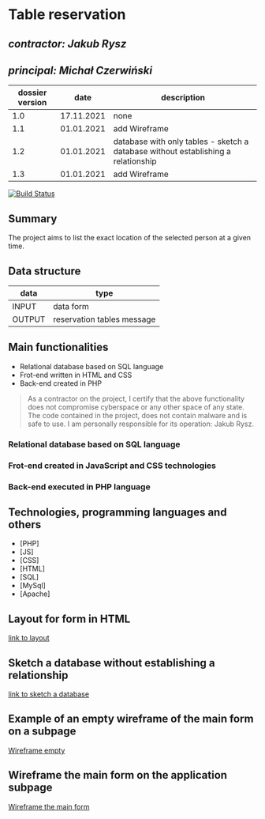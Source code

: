 # Table reservation

## _contractor: Jakub Rysz_
## _principal: Michał Czerwiński_

| dossier version | date | description |
| ------ | ------ | ------ |
| 1.0 | 17.11.2021 | none |
| 1.1 | 01.01.2021 | add Wireframe |
| 1.2 | 01.01.2021 | database with only tables - sketch a database without establishing a relationship |
| 1.3 | 01.01.2021 | add Wireframe |

[![Build Status](https://travis-ci.org/joemccann/dillinger.svg?branch=master)](https://travis-ci.org/joemccann/dillinger)

## Summary
The project aims to list the exact location of the selected person at a given time.

## Data structure

| data | type |
| ------ | ------ |
| INPUT | data form |
| OUTPUT | reservation tables message  |

## Main functionalities

+ Relational database based on SQL language
+ Frot-end written in HTML and CSS
+ Back-end created in PHP

> As a contractor on the project, I certify that the above functionality 
> does not compromise cyberspace or any other space of any state. 
> The code contained in the project, does not contain malware and is safe to use. 
> I am personally responsible for its operation: Jakub Rysz.

### Relational database based on SQL language

### Frot-end created in JavaScript and CSS technologies

### Back-end executed in PHP language

## Technologies, programming languages and others

- [PHP]
- [JS]
- [CSS]
- [HTML]
- [SQL]
- [MySql]
- [Apache]

 [erd]: <https://github.com/Michal3456/example_project/blob/main/sprites/Untitled%20Diagram.jpg>
 
## Layout for form in HTML

[link to layout][form]

## Sketch a database without establishing a relationship

[link to sketch a database][db]

## Example of an empty wireframe of the main form on a subpage

[Wireframe empty][wireframeExample]

## Wireframe the main form on the application subpage

[Wireframe the main form][wireframeMain]

[form]: <https://github.com/Michal3456/4cti/blob/main/17/sprites/Untitled Diagram.drawio.png>
[db]: <https://github.com/Michal3456/4cti/blob/main/17/sprites/database.drawio.png>
[wireframeExample]: <https://github.com/Michal3456/4cti/blob/main/17/sprites/SimpleWireframe.png>
[wireframeMain]: <https://github.com/Michal3456/4cti/blob/main/17/sprites/Wireframe.png>
